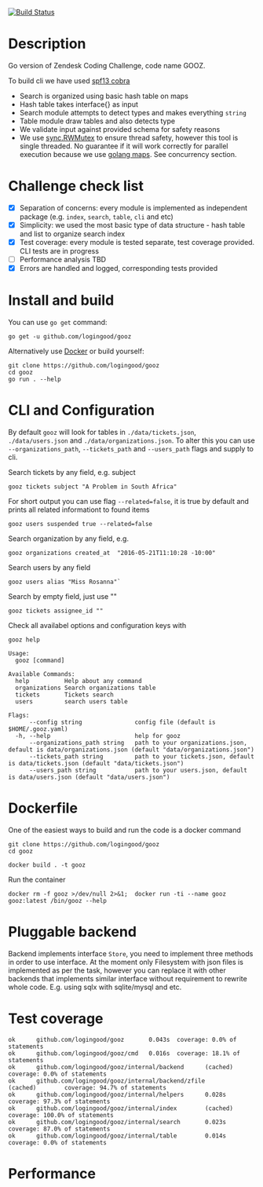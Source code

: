 [![Build Status](https://travis-ci.com/logingood/gooz.svg?branch=master)](https://travis-ci.com/logingood/gooz)

# Description

Go version of Zendesk Coding Challenge, code name GOOZ.

To build cli we have used [spf13 cobra](https://github.com/spf13/cobra)

* Search is organized using basic hash table on maps
* Hash table takes interface{} as input
* Search module attempts to detect types and makes everything `string`
* Table module draw tables and also detects type
* We validate input against provided schema for safety reasons
* We use [sync.RWMutex](https://golang.org/pkg/sync/#RWMutex) to ensure thread
  safety, however this tool is single threaded. No guarantee if it will work
  correctly for parallel execution because we use [golang
  maps](https://blog.golang.org/go-maps-in-action). See concurrency section.

# Challenge check list

- [x] Separation of concerns: every module is implemented as independent package (e.g. `index`, `search`, `table`, `cli` and etc)
- [x] Simplicity: we used the most basic type of data structure - hash table and list to organize search index
- [x] Test coverage: every module is tested separate, test coverage provided. CLI tests are in progress
- [ ] Performance analysis TBD
- [x] Errors are handled and logged, corresponding tests provided

# Install and build

You can use `go get` command:

```
go get -u github.com/logingood/gooz
```

Alternatively use [Docker](https://github.com/logingood/gooz#dockerfile) or build yourself:
```
git clone https://github.com/logingood/gooz
cd gooz
go run . --help
```

# CLI and Configuration

By default `gooz` will look for tables in `./data/tickets.json`, `./data/users.json` and `./data/organizations.json`.
To alter this you can use `--organizations_path`, `--tickets_path` and `--users_path` flags and supply to cli.

Search tickets by any field, e.g. subject

```
gooz tickets subject "A Problem in South Africa"
```

For short output you can use flag `--related=false`, it is true by default and prints all related informationt to found items
```
gooz users suspended true --related=false
```

Search organization by any field, e.g.

```
gooz organizations created_at  "2016-05-21T11:10:28 -10:00"
```

Search users by any field
```
gooz users alias "Miss Rosanna"`
```

Search by empty field, just use ""

```
gooz tickets assignee_id ""
```

Check all availabel options and configuration keys with

```
gooz help
```

```
Usage:
  gooz [command]

Available Commands:
  help          Help about any command
  organizations Search organizations table
  tickets       Tickets search
  users         search users table

Flags:
      --config string               config file (default is $HOME/.gooz.yaml)
  -h, --help                        help for gooz
      --organizations_path string   path to your organizations.json, default is data/organizations.json (default "data/organizations.json")
      --tickets_path string         path to your tickets.json, default is data/tickets.json (default "data/tickets.json")
      --users_path string           path to your users.json, default is data/users.json (default "data/users.json")
```

# Dockerfile

One of the easiest ways to build and run the code is a docker command

```
git clone https://github.com/logingood/gooz
cd gooz

docker build . -t gooz
```

Run the container
```
docker rm -f gooz >/dev/null 2>&1;  docker run -ti --name gooz gooz:latest /bin/gooz --help
```


# Pluggable backend

Backend implements interface `Store`, you need to implement three methods in order to use interface.
At the moment only Filesystem with json files is implemented as per the task, however you can replace it
with other backends that implements similar interface without requirement to rewrite whole code.
E.g. using sqlx with sqlite/mysql and etc.

# Test coverage

```
ok      github.com/logingood/gooz       0.043s  coverage: 0.0% of statements
ok      github.com/logingood/gooz/cmd   0.016s  coverage: 18.1% of statements
ok      github.com/logingood/gooz/internal/backend      (cached)        coverage: 0.0% of statements
ok      github.com/logingood/gooz/internal/backend/zfile        (cached)        coverage: 94.7% of statements
ok      github.com/logingood/gooz/internal/helpers      0.028s  coverage: 97.3% of statements
ok      github.com/logingood/gooz/internal/index        (cached)        coverage: 100.0% of statements
ok      github.com/logingood/gooz/internal/search       0.023s  coverage: 87.0% of statements
ok      github.com/logingood/gooz/internal/table        0.014s  coverage: 0.0% of statements
```

# Performance
